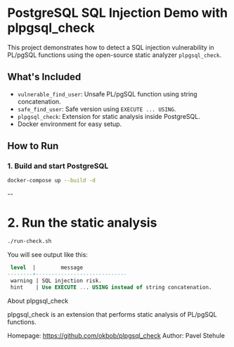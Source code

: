 # PostgreSQL SQL Injection Demo with plpgsql_check

This project demonstrates how to detect a SQL injection vulnerability in PL/pgSQL functions using the open-source static analyzer `plpgsql_check`.

## What's Included

- `vulnerable_find_user`: Unsafe PL/pgSQL function using string concatenation.
- `safe_find_user`: Safe version using `EXECUTE ... USING`.
- `plpgsql_check`: Extension for static analysis inside PostgreSQL.
- Docker environment for easy setup.

## How to Run

### 1. Build and start PostgreSQL

```bash
docker-compose up --build -d
```

--

# 2. Run the static analysis
```bash
./run-check.sh
```
You will see output like this:
```sql
 level  |        message
--------+-----------------------------
 warning | SQL injection risk.
 hint    | Use EXECUTE ... USING instead of string concatenation.
```

About plpgsql_check

plpgsql_check is an extension that performs static analysis of PL/pgSQL functions.

Homepage: https://github.com/okbob/plpgsql_check
Author: Pavel Stehule